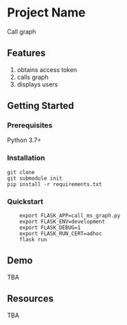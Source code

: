 # Project Name

Call graph
## Features

1. obtains access token
1. calls graph
1. displays users

## Getting Started

### Prerequisites

Python 3.7+

### Installation
```
git clone
git submodule init
pip install -r requirements.txt

```

### Quickstart

```
    export FLASK_APP=call_ms_graph.py
    export FLASK_ENV=development
    export FLASK_DEBUG=1
    export FLASK_RUN_CERT=adhoc
    flask run
```

## Demo

TBA

## Resources

TBA
